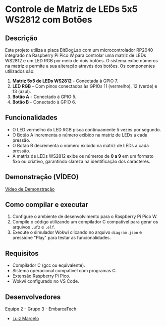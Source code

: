 # Controle de Matriz de LEDs 5x5 WS2812 com Botões

## Descrição

Este projeto utiliza a placa BitDogLab com um microcontrolador RP2040 integrado na Raspberry Pi Pico W para controlar uma matriz de LEDs WS2812 e um LED RGB por meio de dois botões. O sistema exibe números na matriz e permite a sua alteração através dos botões. Os componentes utilizados são:

1. **Matriz 5x5 de LEDs WS2812** - Conectada à GPIO 7.
2. **LED RGB** - Com pinos conectados às GPIOs 11 (vermelho), 12 (verde) e 13 (azul).
3. **Botão A** - Conectado à GPIO 5.
4. **Botão B** - Conectado à GPIO 6.

## Funcionalidades

- O LED vermelho do LED RGB pisca continuamente 5 vezes por segundo.
- O Botão A incrementa o número exibido na matriz de LEDs a cada pressão.
- O Botão B decrementa o número exibido na matriz de LEDs a cada pressão.
- A matriz de LEDs WS2812 exibe os números de **0 a 9** em um formato fixo ou criativo, garantindo clareza na identificação dos caracteres.

## Demonstração (VÍDEO)

[Vídeo de Demonstração](https://youtube.com/shorts/5AZ3WJBEfeg)

## Como compilar e executar

1. Configure o ambiente de desenvolvimento para o Raspberry Pi Pico W.
2. Compile o código utilizando um compilador C compatível para gerar os arquivos `.uf2` e `.elf`.
3. Execute o simulador Wokwi clicando no arquivo `diagram.json` e pressione "Play" para testar as funcionalidades.

## Requisitos

- Compilador C (gcc ou equivalente).
- Sistema operacional compatível com programas C.
- Extensão Raspberry Pi Pico.
- Wokwi configurado no VS Code.

## Desenvolvedores

Equipe 2 - Grupo 3 - EmbarcaTech

- [Luiz Marcelo](https://github.com/devluinix/Tarefa_WLS_U4CAO1)

